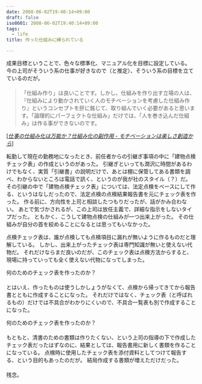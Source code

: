 ```yaml
---
date: 2008-06-02T19:40:14+09:00
draft: false
iso8601: 2008-06-02T19:40:14+09:00
tags:
  - life
title: 作った仕組みに縛られている

---
```


成果目標ということで、色々な標準化、マニュアル化を目標に設定している。
今の上司がそういう系の仕事が好きなので（と推定）、そういう系の目標を立てているのだが&#133;。

<blockquote cite="http://d.hatena.ne.jp/favre21/20080409#1207694340" title="Source: 仕事の仕組み化は万能か？仕組み化の副作用 - モチベーションは楽しさ創造から; Accessed Date: 4/9/2008" class="blockquote">
  <p>「仕組み作り」は良いことです。しかし、仕組みを作り出す立場の人は、『仕組みにより動かされていく人のモチベーションを考慮した仕組み作り』というコンセプトを肝に銘じて、取り組んでいく必要があると思います。「論理的にパーフェクトな仕組み」だけでは、「人を巻き込んだ仕組み」は作る事ができないのです。</p>
</blockquote>
<div class="cite"> [<cite><a href="http://d.hatena.ne.jp/favre21/20080409#1207694340">仕事の仕組み化は万能か？仕組み化の副作用 - モチベーションは楽しさ創造から</a></cite>] </div>

転勤して現在の勤務地になったとき、前任者からの引継ぎ事項の中に「建物点検チェック表」の作成というのがあった。
引継ぎといっても潤沢に時間があるわけでもなく、実質「引継書」の説明だけで、あとは棚に保管してある書類を調べ、わからないところは電話で訊く、というのが我が社のスタイル（？）だ。
その引継の中で「建物点検チェック表」については、法定点検をベースにして作る、というはなしだったので、法定点検の点検結果報告書を元にチェック表を作った。
作る前に、方向性を上司と相談したつもりだったが、話がかみ合わない。
あとで気づかされるが、この上司は放任主義で、詳細な指示をしないタイプだった。
ともかく、こうして建物点検の仕組みが一つ出来上がった。
その仕組みが自分の首を絞めることになるとは思ってもいなかった。

点検チェック表は、誰が点検しても点検項目に漏れが無いように作るものだと理解している。
しかし、出来上がったチェック表は専門知識が無いと使えない代物だ。
それだけならまだ良いのだが、このチェック表は点検方法からすると、現場に持っていっても全く使えない代物になってしまった。

&#133;何のためのチェック表を作ったのか？

とはいえ、作ったものは使うしかしょうがなくて、点検から帰ってきてから報告書とともに作成することになった。
それだけではなく、チェック表（と呼ばれるもの）だけでは不具合がわかりにくいので、不具合一覧表も別で作成することになった。

&#133;何のためのチェック表を作ったのか？

もともと、清書のための書類は作りたくない、という上司の指導の下で作成したチェック表だったはずなのに、結果としては、報告書用に新しく書類を作ることになっている。
点検時に使用したチェック表を添付資料としてつけて報告する、という目的もあったのだが&#133;。
結局作成する書類が増えただけだった。

残念。
